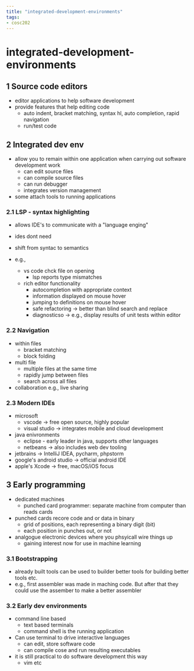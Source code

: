 ```yaml
---
title: "integrated-development-environments"
tags: 
- cosc202
---
```


# integrated-development-environments

## 1 Source code editors
- editor applications to help software development
- provide features that help editing code
	- auto indent, bracket matching, syntax hl, auto completion, rapid navigation
	- run/test code

## 2 Integrated dev env
- allow you to remain within one application when carrying out software development work
	- can edit source files
	- can compile source files
	- can run debugger
	- integrates version management
- some attach tools to running applications

### 2.1 LSP - syntax highlighting
- allows IDE's to communicate with a "language enging"
- ides dont need 

- shift from syntac to semantics
- e.g.,
	- vs code chck file on opening
		- lsp reports type mismatches
	- rich editor functionality
		- autocompletion with appropriate context
		- information displayed on mouse hover
		- jumping to definitions on mouse hover
		- safe refactoring -> better than blind search and replace
		- diagnosticso -> e.g., display results of unit tests within editor

### 2.2 Navigation
- within files
	- bracket matching
	- block folding
- multi file
	- multiple files at the same time
	- rapidly jump between files
	- search across all files
- collaboration e.g., live sharing 

### 2.3 Modern IDEs
- microsoft
	- vscode -> free open source, highly popular
	- visual studio -> integrates mobile and cloud development
- java enivronments
	- eclipse - early leader in java, supports other languages
	- netbeans -> also includes web dev tooling
- jetbrains -> IntelliJ IDEA, pycharm, phpstorm
- google's android studio -> official android IDE
- apple's Xcode -> free, macOS/iOS focus

## 3 Early programming
- dedicated machines
	- punched card programmer: separate machine from computer than reads cards
- punched cards recore code and or data in binary
	- grid of positions, each representing a binary digit (bit)
	- each position in punches out, or not
- analgogue electronic devices where you phsyicall wire things up
	- gaining interest now for use in machine learning

### 3.1 Bootstrapping
- already built tools can be used to builder better tools for building better tools etc.
- e.g., first assembler was made in maching code. But after that they could use the assember to make a better assembler

### 3.2 Early dev environments
- command line based
	- text based terminals
	- command shell is the running application
- Can use terminal to drive interactive languages
	- can edit, store software code
	- can compile cose and run resulting executables
- it is still practical to do software development this way
	- vim etc
